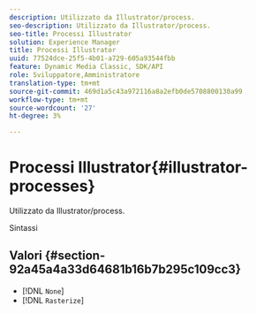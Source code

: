 ```yaml
---
description: Utilizzato da Illustrator/process.
seo-description: Utilizzato da Illustrator/process.
seo-title: Processi Illustrator
solution: Experience Manager
title: Processi Illustrator
uuid: 77524dce-25f5-4b01-a729-605a93544fbb
feature: Dynamic Media Classic, SDK/API
role: Sviluppatore,Amministratore
translation-type: tm+mt
source-git-commit: 469d1a5c43a972116a8a2efb0de5708800130a99
workflow-type: tm+mt
source-wordcount: '27'
ht-degree: 3%

---
```



# Processi Illustrator{#illustrator-processes}

Utilizzato da Illustrator/process.

Sintassi

## Valori {#section-92a45a4a33d64681b16b7b295c109cc3}

* [!DNL `None`]
* [!DNL `Rasterize`]

